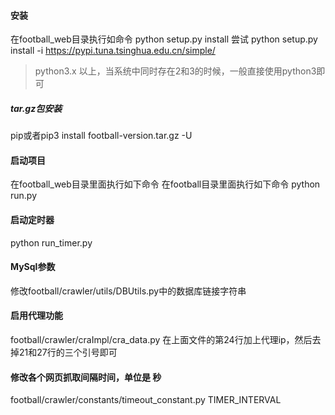 #### 安装
在football_web目录执行如命令
python setup.py install
尝试
python setup.py install -i https://pypi.tuna.tsinghua.edu.cn/simple/
> python3.x 以上，当系统中同时存在2和3的时候，一般直接使用python3即可

##### tar.gz包安装
pip或者pip3 install football-version.tar.gz -U

#### 启动项目
在football_web目录里面执行如下命令
在football目录里面执行如下命令
python run.py

#### 启动定时器
python run_timer.py

#### MySql参数
修改football/crawler/utils/DBUtils.py中的数据库链接字符串

#### 启用代理功能
football/crawler/craImpl/cra_data.py
在上面文件的第24行加上代理ip，然后去掉21和27行的三个引号即可

#### 修改各个网页抓取间隔时间，单位是 秒
football/crawler/constants/timeout_constant.py
TIMER_INTERVAL